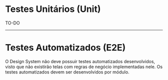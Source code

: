# Testes Unitários (Unit)

TO-DO

---

# Testes Automatizados (E2E)

O Design System não deve possuir testes automatizados desenvolvidos, visto que não existirão telas com regras de negócio implementadas nele. Os testes automatizados devem ser desenvolvidos por módulo.
